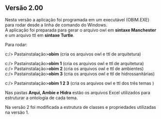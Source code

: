 ## Versão 2.00

Nesta versão a aplicação foi programada em um executável (OBIM.EXE) para rodar desde a linha de comando do Windows.  
A aplicação foi preparada para gerar o arquivo owl em **sintaxe Manchester** e um arquivo ttl em **sintaxe Turtle**.   

Para rodar:  

c:/> Pastainstalação>**obim** (cria os arquivos owl e ttl de arquitetura)  

c:/> Pastainstalação>**obim 1** (cria os  arquivos owl e ttl de arquitetura)  
c:/> Pastainstalação>**obim 2** (cria os arquivos owl e ttl de ambientes)  
c:/> Pastainstalação>**obim 3** (cria os arquivos owl e ttl de hidrossanitárias)  

c:/> Pastainstalação>**obim 1 2 3** (cria os arquivos owl e ttl dos três temas )  

Nas pastas **Arqui, Ambie e Hidra** estão os arquivos Excel utilizados para estruturar a ontologia de cada tema.  

Na versão 2 foi modificada a estrutura de classes e propriedades utilizadas na versão 1.  

